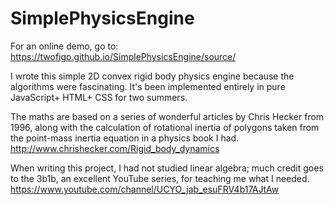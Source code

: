 # SimplePhysicsEngine
For an online demo, go to: https://twofigo.github.io/SimplePhysicsEngine/source/

I wrote this simple 2D convex rigid body physics engine because the algorithms were fascinating. It's been implemented entirely in pure JavaScript+ HTML+ CSS for two summers.

The maths are based on a series of wonderful articles by Chris Hecker from 1996, along with the calculation of rotational inertia of polygons taken from the point-mass inertia equation in a physics book I had.
http://www.chrishecker.com/Rigid_body_dynamics

When writing this project, I had not studied linear algebra; much credit goes to the 3b1b, an excellent YouTube series, for teaching me what I needed.
https://www.youtube.com/channel/UCYO_jab_esuFRV4b17AJtAw

